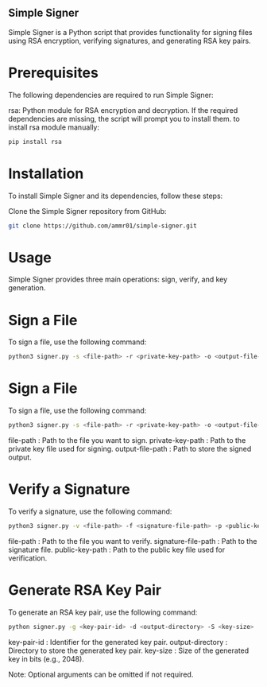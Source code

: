 ## Simple Signer
Simple Signer is a Python script that provides functionality for signing files using RSA encryption, verifying signatures, and generating RSA key pairs.

# Prerequisites
The following dependencies are required to run Simple Signer:

rsa: Python module for RSA encryption and decryption.
If the required dependencies are missing, the script will prompt you to install them.
to install rsa module manually:

```bash
pip install rsa
```

# Installation
To install Simple Signer and its dependencies, follow these steps:

Clone the Simple Signer repository from GitHub:

```bash
git clone https://github.com/ammr01/simple-signer.git
```

# Usage
Simple Signer provides three main operations: sign, verify, and key generation.

# Sign a File
To sign a file, use the following command:

```bash
python3 signer.py -s <file-path> -r <private-key-path> -o <output-file-path>
```


# Sign a File
To sign a file, use the following command:

```bash
python3 signer.py -s <file-path> -r <private-key-path> -o <output-file-path>
```

file-path : Path to the file you want to sign.
private-key-path : Path to the private key file used for signing.
output-file-path : Path to store the signed output.

# Verify a Signature
To verify a signature, use the following command:

```bash
python3 signer.py -v <file-path> -f <signature-file-path> -p <public-key-path>
```

file-path : Path to the file you want to verify.
signature-file-path : Path to the signature file.
public-key-path : Path to the public key file used for verification.


# Generate RSA Key Pair
To generate an RSA key pair, use the following command:

```bash
python signer.py -g <key-pair-id> -d <output-directory> -S <key-size>
```


key-pair-id : Identifier for the generated key pair.
output-directory : Directory to store the generated key pair.
key-size : Size of the generated key in bits (e.g., 2048).

Note: Optional arguments can be omitted if not required.

